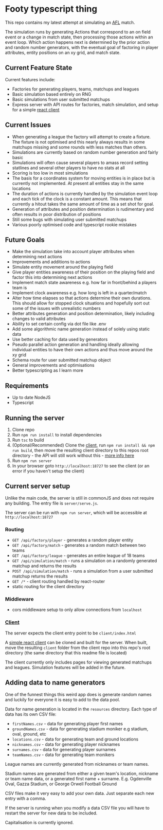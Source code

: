 # Footy typescript thing

This repo contains my latest attempt at simulating an [AFL](https://en.wikipedia.org/wiki/Australian_Football_League) match.

The simulation runs by generating Actions that correspond to an on field event or a change in match state, then processing those actions within an event loop. Which action happens next is determined by the prior action and random number generators, with the eventual goal of factoring in player attributes, entity positions on an xy grid, and match state.

## Current Feature State

Current features include:

- Factories for generating players, teams, matchups and leagues
- Basic simulation based entirely on RNG
- Basic simulations from user submitted matchups
- Express server with API routes for factories, match simulation, and setup for a simple [react client](https://github.com/simonceddy/footy-client)

## Current Issues

- When generating a league the factory will attempt to create a fixture. The fixture is not optimised and this nearly always results in some matchups missing and some rounds with less matches than others.
- Simulations are currently based on random number generation and fairly basic
- Simulations will often cause several players to amass record setting statlines and several other players to have no stats at all
- Scoring is too low in most simulations
- The basis for a coordinates system for moving entities is in place but is currently not implemented. At present all entities stay in the same locations
- The duration of actions is currently handled by the simulation event loop and each tick of the clock is a constant amount. This means that currently a hitout takes the same amount of time as a set shot for goal.
- Generation of attributes and position determination is rudimentary and often results in poor distribution of positions
- Still some bugs with simulating user submitted matchups
- Various poorly optimised code and typescript rookie mistakes

## Future Goals

- Make the simulation take into account player attributes when determining next actions
- Improvements and additions to actions
- Simulate entity movement around the playing field
- Give player entities awareness of their position on the playing field and factor this into determining next actions
- Implement match state awareness e.g. how far in front/behind a players team is
- Implement clock awareness e.g. how long is left in a quarter/match
- Alter how time elapses so that actions determine their own durations. This should allow for stopped clock situations and hopefully sort out some of the issues with unrealistic numbers
- Better attributes generation and position determination, likely including changes to valid attributes
- Ability to set certain config via dot file like .env
- Add some algorithmic name generation instead of solely using static data
- Use better caching for data used by generators
- Pseudo parallel action generation and handling ideally allowing individual entities to have their own actions and thus move around the xy grid
- Schema route for user submitted matchup object
- General improvements and optimisations
- Better typescripting as I learn more

## Requirements

- Up to date NodeJS
- Typescript

## Running the server

1. Clone repo
2. Run `npm run install` to install dependencies
3. Run `tsc` to build
4. (Optional/Recommended) Clone the [client](https://github.com/simonceddy/footy-client), run `npm run install && npm run build`, then move the resulting client directory to this repos root directory - the API will still work without this - [more info here](#client)
5. Run `npm run server`
6. In your browser goto `http://localhost:18727` to see the client (or an error if you haven't setup the client)

## Current server setup

Unlike the main code, the server is still in commonJS and does not require any building. The entry file is `server/serve.js`.

The server can be run with `npm run server`, which will be accessible at `http://localhost:18727`

### Routing

- `GET /api/factory/player` - generates a random player entity
- `GET /api/factory/match` - generates a random match between two teams
- `GET /api/factory/league` - generates an entire league of 18 teams
- `GET /api/simulation/match` - runs a simulation on a randomly generated matchup and returns the results
- `POST /api/simulation/match` - runs a simulation from a user submitted matchup returns the results
- `GET /*` - client routing handled by react-router
- static routing for the client directory

### Middleware

- cors middleware setup to only allow connections from `localhost`

### [Client](#client)

The server expects the client entry point to be `client/index.html`

A [simple react client](https://github.com/simonceddy/footy-client) can be cloned and built for the server. When built, move the resulting `client` folder from the client repo into this repo's root directory (the same directory that this readme file is located)

The client currently only includes pages for viewing generated matchups and leagues. Simulation features will be added in the future.

## Adding data to name generators

One of the funnest things this weird app does is generate random names and luckily for everyone it is easy to add to the data pool.

Data for name generation is located in the `resources` directory. Each type of data has its own CSV file:

- `firstNames.csv` - data for generating player first names
- `groundNames.csv` - data for generating stadium moniker e.g stadium, oval, ground, etc
- `locations.csv` - data for generating team and ground locations
- `nicknames.csv` - data for generating player nicknames
- `surnames.csv` - data for generating player surnames
- `teamNames.csv` - data for generating team monikers

League names are currently generated from nicknames or team names.

Stadium names are generated from either a given team's location, nickname or team name data, or a generated first name + surname. E.g. Ogdenville Oval, Gazza Stadium, or George Orwell Football Ground

CSV files make it very easy to add your own data. Just separate each new entry with a comma.

If the server is running when you modify a data CSV file you will have to restart the server for new data to be included.

Capitalisation is currently ignored.
